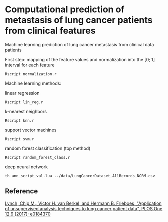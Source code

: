 # Computational prediction of metastasis of lung cancer patients from clinical features
Machine learning prediction of lung cancer metastasis from clinical data patients

First step: mapping of the feature values and normalization into the [0; 1] interval for each feature

`Rscript normalization.r`

Machine learning methods:

linear regression

`Rscript lin_reg.r`

k-nearest neighbors

`Rscript knn.r`

support vector machines

`Rscript svm.r`

random forest classification (top method)

`Rscript random_forest_class.r`

deep neural network

`th ann_script_val.lua ../data/LungCancerDataset_AllRecords_NORM.csv`


## Reference	

[Lynch, Chip M., Victor H. van Berkel, and Hermann B. Frieboes, "Application of unsupervised analysis techniques to lung cancer patient data",  PLOS One 12.9 (2017): e0184370](https://doi.org/10.1371/journal.pone.0184370)